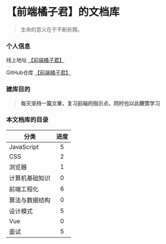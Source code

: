 
# 【前端橘子君】的文档库 <!-- {docsify-ignore} -->


> 生命的意义在于不断折腾。


### 个人信息 <!-- {docsify-ignore} -->
线上地址 [【前端橘子君】](http://xiaoysosheng.top)

GitHub仓库 [【前端橘子君】](https://github.com/xiaoyaosheng-yu/library)


### 建库目的 <!-- {docsify-ignore} -->
> **每天坚持一篇文章，复习前端的指示点，同时也以此鞭策学习**

### 本文档库的目录 <!-- {docsify-ignore} -->

| 分类           | 进度        |
| --------       | :--------: |
| JavaScript     | 5          |
| CSS            | 2          |
| 浏览器         | 1          |
| 计算机基础知识  | 0          |
| 前端工程化     | 6          |
| 算法与数据结构 | 0           |
| 设计模式       | 5          |
| Vue           | 0          |
| 面试           | 5          |